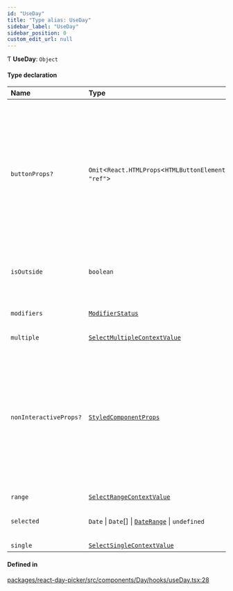 ```yaml
---
id: "UseDay"
title: "Type alias: UseDay"
sidebar_label: "UseDay"
sidebar_position: 0
custom_edit_url: null
---
```


Ƭ **UseDay**: `Object`

#### Type declaration

| Name | Type | Description |
| :------ | :------ | :------ |
| `buttonProps?` | `Omit`<`React.HTMLProps`<`HTMLButtonElement`\>, ``"ref"``\> | The props for rendering the day as interactive element.  When `undefined`, DayPicker should render a non interactive element with non-interactive props. |
| `isOutside` | `boolean` | Whether the date is outside the display month/ |
| `modifiers` | [`ModifierStatus`](ModifierStatus) | The modifiers for the given date. |
| `multiple` | [`SelectMultipleContextValue`](../interfaces/SelectMultipleContextValue) | - |
| `nonInteractiveProps?` | [`StyledComponentProps`](StyledComponentProps) | The props for rendering the day as not interactive element.  When both this value and `buttonProps` are `undefined`, DayPicker should not render anything. |
| `range` | [`SelectRangeContextValue`](../interfaces/SelectRangeContextValue) | - |
| `selected` | `Date` \| `Date`[] \| [`DateRange`](DateRange) \| `undefined` | The days in DayPicker currently selected. |
| `single` | [`SelectSingleContextValue`](../interfaces/SelectSingleContextValue) | - |

#### Defined in

[packages/react-day-picker/src/components/Day/hooks/useDay.tsx:28](https://github.com/gpbl/react-day-picker/blob/0df406c0/packages/react-day-picker/src/components/Day/hooks/useDay.tsx#L28)
